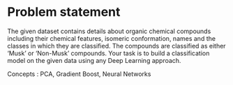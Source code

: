 # Problem statement
The given dataset contains details about organic chemical compounds including their chemical features, isomeric conformation, names and the classes in which they are classified. The compounds are classified as either ‘Musk’ or ‘Non-Musk’ compounds. Your task is to build a classification model on the given data using any Deep Learning approach.

Concepts : PCA, Gradient Boost, Neural Networks
